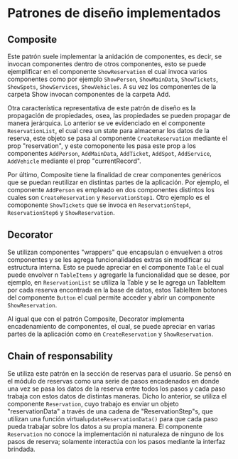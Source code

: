 # Patrones de diseño implementados

## Composite

Este patrón suele implementar la anidación de componentes, es decir, se invocan componentes dentro de otros componentes, esto se puede ejemplificar en el componente ```ShowReservation``` el cual invoca varios componentes como por ejemplo ```ShowPerson```, ```ShowMainData```, ```ShowTickets```, ```ShowSpots```, ```ShowServices```, ```ShowVehicles```. A su vez los componentes de la carpeta Show invocan componentes de la carpeta Add.

Otra característica representativa de este patrón de diseño es la propagación de propiedades, osea, las propiedades se pueden propagar de manera jerárquica. Lo anterior se ve evidenciado en el componente ```ReservationList```, el cual crea un state para almacenar los datos de la reserva, este objeto se pasa al componente ```CreateReservation``` mediante el prop "reservation", y este comoponente les pasa este prop a los componentes ```AddPerson```, ```AddMainData```, ```AddTicket```, ```AddSpot```, ```AddService```, ```AddVehicle``` mediante el prop "currentRecord".

Por último, Composite tiene la finalidad de crear componentes genéricos que se puedan reutilizar en distintas partes de la aplicación. Por ejemplo, el componente ```AddPerson``` es empleado en dos componentes distintos los cuales son ```CreateReservation``` y ```ReservationStep1```. Otro ejemplo es el comoponente ```ShowTickets``` que se invoca en ```ReservationStep4```, ```ReservationStep6``` y ```ShowReservation```.

## Decorator

Se utilizan componentes "wrappers" que encapsulan o envuelven a otros componentes y se les agrega funcionalidades extras sin modificar su estructura interna. Esto se puede apreciar en el componente ```Table``` el cual puede envolver n ```TableItems``` y agregarle la funcionalidad que se desee, por ejemplo, en ```ReservationList``` se utiliza la Table y se le agrega un TableItem por cada reserva encontrada en la base de datos, estos TableItem botones del componente ```Button``` el cual permite acceder y abrir un componente ```ShowReservation```.

Al igual que con el patrón Composite, Decorator implementa encadenamiento de componentes, el cual, se puede apreciar en varias partes de la aplicación como en ```CreateReservation``` y ```ShowReservation```.

## Chain of responsability

Se utiliza este patrón en la sección de reservas para el usuario. Se pensó en el módulo de reservas como una serie de pasos encadenados en donde una vez se pasa los datos de la reserva entre todos los pasos y cada paso trabaja con estos datos de distintas maneras. Dicho lo anterior, se utiliza el componente ```Reservation```, cuyo trabajo es enviar un objeto "reservationData" a través de una cadena de "ReservationStep"s, que utilizan una función virtual```updateReservationData()``` para que cada paso pueda trabajar sobre los datos a su propia manera. El componente ```Reservation``` no conoce la implementación ni naturaleza de ninguno de los pasos de reserva; solamente interactúa con los pasos mediante la interfaz brindada.